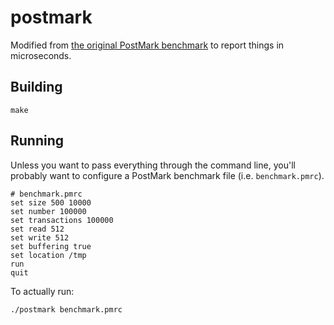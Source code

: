 # postmark

Modified from [the original PostMark
benchmark](https://openbenchmarking.org/test/pts/postmark) to report things in
microseconds.

## Building

```
make
```

## Running

Unless you want to pass everything through the command line, you'll probably
want to configure a PostMark benchmark file (i.e. `benchmark.pmrc`).

```
# benchmark.pmrc
set size 500 10000
set number 100000
set transactions 100000
set read 512
set write 512
set buffering true
set location /tmp
run
quit
```

To actually run:

```
./postmark benchmark.pmrc
```
